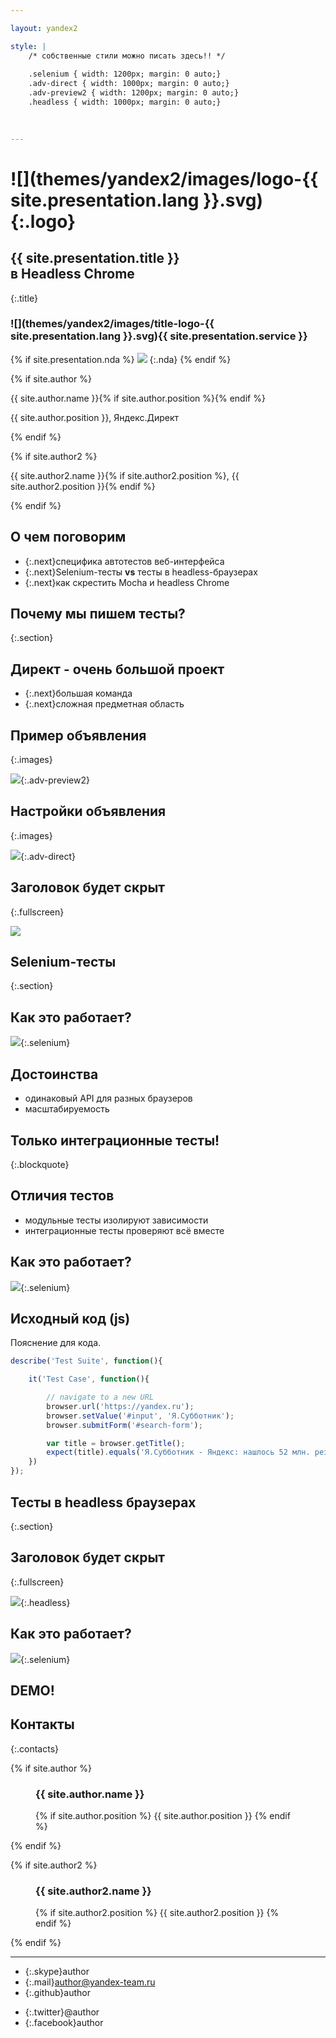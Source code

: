 ```yaml
---

layout: yandex2

style: |
    /* собственные стили можно писать здесь!! */
    
    .selenium { width: 1200px; margin: 0 auto;}
    .adv-direct { width: 1000px; margin: 0 auto;}
    .adv-preview2 { width: 1200px; margin: 0 auto;}
    .headless { width: 1000px; margin: 0 auto;}    
    
    

---
```


# ![](themes/yandex2/images/logo-{{ site.presentation.lang }}.svg){:.logo}

## {{ site.presentation.title }}<br />в Headless Chrome
{:.title}

### ![](themes/yandex2/images/title-logo-{{ site.presentation.lang }}.svg){{ site.presentation.service }}

{% if site.presentation.nda %}
![](themes/yandex2/images/title-nda.svg)
{:.nda}
{% endif %}

<div class="authors">
{% if site.author %}
<p>{{ site.author.name }}{% if site.author.position %}{% endif %}</p>
<p>{{ site.author.position }}, Яндекс.Директ</p>
{% endif %}

{% if site.author2 %}
<p>{{ site.author2.name }}{% if site.author2.position %}, {{ site.author2.position }}{% endif %}</p>
{% endif %}

</div>

## О чем поговорим

- {:.next}специфика автотестов веб-интерфейса 
- {:.next}Selenium-тесты <b>vs</b> тесты в headless-браузерах
- {:.next}как скрестить Mocha и headless Chrome

## Почему мы пишем тесты?
{:.section}

## Директ - очень большой проект

- {:.next}большая команда
- {:.next}сложная предметная область

## Пример объявления
{:.images}

![](pictures/adv-preview2.png){:.adv-preview2}

## Настройки объявления
{:.images}

![](pictures/adv-direct.png){:.adv-direct}

## Заголовок будет скрыт
{:.fullscreen}

![](pictures/adv-settings.png)

## Selenium-тесты
{:.section}

## Как это работает?

![](pictures/selenium.png){:.selenium}

## Достоинства

- одинаковый API для разных браузеров
- масштабируемость

## Только интеграционные тесты!
{:.blockquote}

## Отличия тестов

- модульные тесты изолируют зависимости
- интеграционные тесты проверяют всё вместе

## Как это работает?

![](pictures/selenium.png){:.selenium}

## Исходный код (js)

Пояснение для кода.

```js
describe('Test Suite', function(){

    it('Test Case', function(){

        // navigate to a new URL
        browser.url('https://yandex.ru');
        browser.setValue('#input', 'Я.Субботник');
        browser.submitForm('#search-form');

        var title = browser.getTitle();
        expect(title).equals('Я.Субботник - Яндекс: нашлось 52 млн. результатов');
    })
});
```

## Тесты в headless браузерах
{:.section}

## Заголовок будет скрыт
{:.fullscreen}

![](pictures/headless.jpg){:.headless}

## Как это работает?

![](pictures/headless-scheme.png){:.selenium}

## DEMO!
## Контакты 
{:.contacts}

{% if site.author %}

<figure markdown="1">

### {{ site.author.name }}

{% if site.author.position %}
{{ site.author.position }}
{% endif %}

</figure>

{% endif %}

{% if site.author2 %}

<figure markdown="1">

### {{ site.author2.name }}

{% if site.author2.position %}
{{ site.author2.position }}
{% endif %}

</figure>

{% endif %}

<!-- разделитель контактов -->
-------

<!-- left -->
- {:.skype}author
- {:.mail}author@yandex-team.ru
- {:.github}author

<!-- right -->
- {:.twitter}@author
- {:.facebook}author

<!-- 

- {:.mail}author@yandex-team.ru
- {:.phone}+7-999-888-7766
- {:.github}author
- {:.bitbucket}author
- {:.twitter}@author
- {:.telegram}author
- {:.skype}author
- {:.instagram}author
- {:.facebook}author
- {:.vk}@author
- {:.ok}@author

-->
